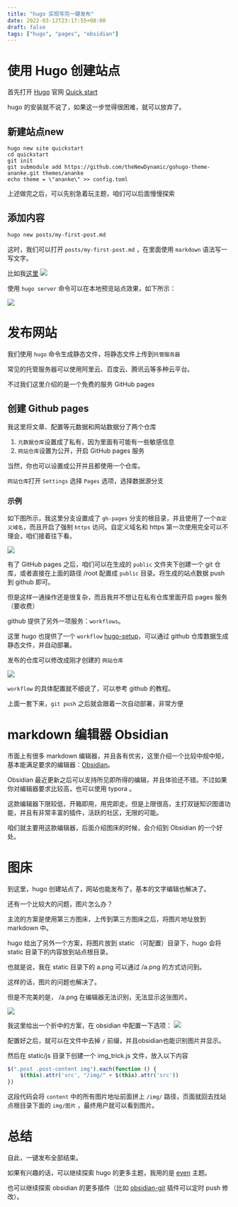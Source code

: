 ```yaml
---
title: "hugo 实现写完一键发布"
date: 2022-03-12T23:17:55+08:00
draft: false
tags: ["hugo", "pages", "obsidian"]
---
```


# 使用 Hugo 创建站点
首先打开 [Hugo](https://gohugo.io/)  官网 [Quick start](https://gohugo.io/getting-started/quick-start/)

hugo 的安装就不说了，如果这一步觉得很困难，就可以放弃了。 

## 新建站点new
```shell
hugo new site quickstart
cd quickstart
git init
git submodule add https://github.com/theNewDynamic/gohugo-theme-ananke.git themes/ananke
echo theme = \"ananke\" >> config.toml
```

上述做完之后，可以先别急着玩主题，咱们可以后面慢慢探索

## 添加内容

```bash
hugo new posts/my-first-post.md
```

这时，我们可以打开 `posts/my-first-post.md` ，在里面使用 `markdown` 语法写一写文字。

比如我[这里](https://wudanyang.top/post/hello-world/)
![](Pasted%20image%2020220313000425.png)

使用 `hugo server` 命令可以在本地预览站点效果，如下所示：

![](Pasted%20image%2020220313001939.png)

# 发布网站
我们使用 `hugo` 命令生成静态文件，将静态文件上传到`托管服务器`

常见的托管服务器可以使用阿里云、百度云、腾讯云等多种云平台。

不过我们这里介绍的是一个免费的服务 GitHub pages

## 创建 Github pages

我这里将文章、配置等元数据和网站数据分了两个仓库
1. `元数据仓库`设置成了私有，因为里面有可能有一些敏感信息
2. `网站仓库`设置为公开，开启 GitHub pages 服务

当然，你也可以设置成公开并且都使用一个仓库。

`网站仓库`打开 `Settings` 选择 `Pages` 选项，选择数据源分支

### 示例
如下图所示，我这里分支设置成了 `gh-pages` 分支的根目录，并且使用了一个`自定义域名`，而且开启了强制 `https` 访问。自定义域名和 https 第一次使用完全可以不理会，咱们接着往下看。

![](Pasted%20image%2020220313001358.png)

有了 GitHub pages 之后，咱们可以在生成的 `public` 文件夹下创建一个 git 仓库，或者直接在上面的路径 /root 配置成 `public` 目录。将生成的站点数据 push 到 github 即可。

但是这样一通操作还是很复杂，而且我并不想让在私有仓库里面开启 pages 服务（要收费）

github 提供了另外一项服务：`workflows`。

这里 hugo 也提供了一个 `workflow` [hugo-setup](https://github.com/marketplace/actions/hugo-setup)，可以通过 github 仓库数据生成静态文件，并自动部署。

发布的仓库可以修改成刚才创建的 `网站仓库` 

![](Pasted%20image%2020220313003340.png)

`workflow` 的具体配置就不细说了，可以参考 github 的教程。

上面一套下来，`git push` 之后就会跟着一次自动部署，非常方便

# markdown 编辑器 Obsidian
市面上有很多 markdown 编辑器，并且各有优劣，这里介绍一个比较中规中矩，基本能满足要求的编辑器：[Obsidian](https://obsidian.md/)。

Obsidian 最近更新之后可以支持所见即所得的编辑，并且体验还不错。不过如果你对编辑器要求比较高，也可以使用 typora 。

这款编辑器下限较低，开箱即用，用完即走。但是上限很高，主打双链知识图谱功能，并且有非常丰富的插件，活跃的社区，无限的可能。

咱们就主要用这款编辑器，后面介绍图床的时候，会介绍到 Obsidian 的一个好处。

# 图床
到这里，hugo 创建站点了，网站也能发布了，基本的文字编辑也解决了。

还有一个比较大的问题，图片怎么办？

主流的方案是使用第三方图床，上传到第三方图床之后，将图片地址放到 markdown 中。

hugo 给出了另外一个方案，将图片放到 static （可配置）目录下，hugo 会将 static 目录下的内容放到站点根目录。

也就是说，我在 static 目录下的 a.png 可以通过 /a.png 的方式访问到。

这样的话，图片的问题也解决了。

但是不完美的是， /a.png 在编辑器无法识别，无法显示这张图片。

![](Pasted%20image%2020220313005855.png)

我这里给出一个折中的方案，在 obsidian 中配置一下选项：
![](Pasted%20image%2020220313010147.png)

配置好之后，就可以在文件中去掉 `/` 前缀，并且obsidian也能识别图片并显示。

然后在 static/js 目录下创建一个 img_trick.js 文件，放入以下内容

```javascript
$(".post .post-content img").each(function () {
    $(this).attr('src', "/img/" + $(this).attr('src'))
})
```

这段代码会将 `content` 中的所有图片地址前面拼上 `/img/` 路径，页面就回去找站点根目录下面的 `img/图片` ，最终用户就可以看到图片。

# 总结
自此，一键发布全部结束。

如果有兴趣的话，可以继续探索 hugo 的更多主题，我用的是 [even](https://github.com/olOwOlo/hugo-theme-even) 主题。

也可以继续探索 obsidian 的更多插件（比如 [obsidian-git](https://github.com/denolehov/obsidian-git) 插件可以定时 push 修改）。
